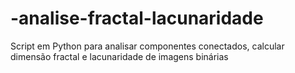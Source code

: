 # -analise-fractal-lacunaridade
Script em Python para analisar componentes conectados, calcular dimensão fractal e lacunaridade de imagens binárias
